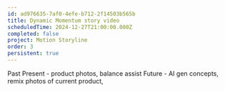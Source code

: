 ```yaml
---
id: ad976635-7af0-4efe-b712-2f14503b565b
title: Dynamic Momentum story video
scheduledTime: 2024-12-27T21:00:00.000Z
completed: false
project: Motion Storyline
order: 3
persistent: true
---
```


Past
Present - product photos, balance assist
Future - AI gen concepts, remix photos of current product,